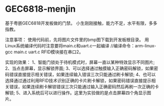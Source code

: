 # GEC6818-menjin
基于粤嵌GEC6818开发板做的门禁。
小生刚刚接触，能力不足，水平有限，多多指教。

注意事项：
使用代码前，先将图片文件里的bmp图下载到开发板根目录。
用Linux系统编译代码时注意要将main.c和uart.c一起编译
//编译命令：arm-linux-gcc main.c  uart.c
RFID模块接在串口2。

实现的效果：
1、智能门锁处于待机模式时，屏幕一直以某种特效显示不同图片;
2、当点击屏幕，显示解锁界面;
3、可以选择通过触摸输入正确密码解锁，如果密码错误直接提示相关错误，如果连续输入错误三次只能通过刷卡解锁;
4、也可以选择通过通过利用RFID技术识别正确的卡片刷卡解锁，如果密码错误直接提示相关错误，如果连续刷卡解锁错误三次只能通过输入正确密码然后再刷一次正确的卡解锁;
5、进入系统后可以进行操作。这里为实验做的是点击屏幕四个角显示图片。



